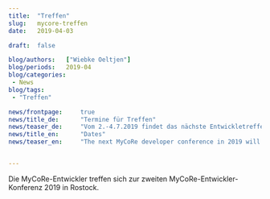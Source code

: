 ```yaml
---
title:  "Treffen"
slug: 	mycore-treffen
date:   2019-04-03

draft: 	false

blog/authors: 	["Wiebke Oeltjen"]
blog/periods: 	2019-04
blog/categories:
 - News
blog/tags:
 - "Treffen"

news/frontpage: 	true
news/title_de: 		"Termine für Treffen"
news/teaser_de: 	"Vom 2.-4.7.2019 findet das nächste Entwickletreffen in Rostock statt. Den Anwenderworkshop 2019 veranstalten wir vom 6.-7.11. in Essen."
news/title_en: 		"Dates"
news/teaser_en:	    "The next MyCoRe developer conference in 2019 will take part in Rostock."


---
```


Die MyCoRe-Entwickler treffen sich zur zweiten MyCoRe-Entwickler-Konferenz 2019 in Rostock.

